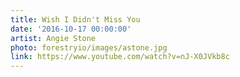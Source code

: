 ```yaml
---
title: Wish I Didn't Miss You
date: '2016-10-17 00:00:00'
artist: Angie Stone
photo: forestryio/images/astone.jpg
link: https://www.youtube.com/watch?v=nJ-X0JVkb8c
---
```

